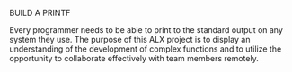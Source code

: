BUILD A PRINTF

Every programmer needs to be able to print to the standard output on any system they use. The purpose of this ALX project is to display an understanding of the development of complex functions and to utilize the opportunity to collaborate effectively with team members remotely.

